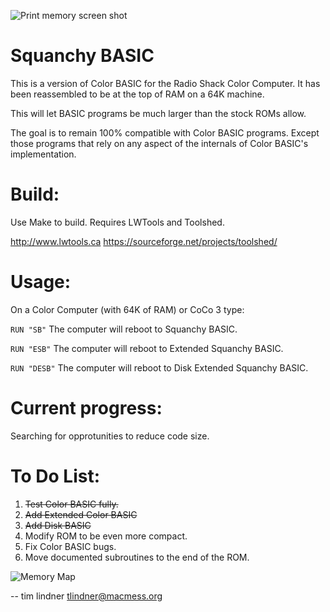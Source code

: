 ![Print memory screen shot](https://user-images.githubusercontent.com/3808/131069348-f74a8ee2-414b-41bf-a1ec-1d5e8fbf3736.png)

Squanchy BASIC
==============
This is a version of Color BASIC for the Radio Shack Color Computer. It has been reassembled to be at the top of RAM on a 64K machine.

This will let BASIC programs be much larger than the stock ROMs allow.

The goal is to remain 100% compatible with Color BASIC programs. Except those programs that rely on any aspect of the internals of Color BASIC's implementation.

Build:
======
Use Make to build. Requires LWTools and Toolshed.

http://www.lwtools.ca
https://sourceforge.net/projects/toolshed/

Usage:
======
On a Color Computer (with 64K of RAM) or CoCo 3 type:

```RUN "SB"``` The computer will reboot to Squanchy BASIC.

```RUN "ESB"``` The computer will reboot to Extended Squanchy BASIC.

```RUN "DESB"``` The computer will reboot to Disk Extended Squanchy BASIC.

Current progress:
=================
Searching for opprotunities to reduce code size.

To Do List:
===========
1. ~~Test Color BASIC fully.~~
2. ~~Add Extended Color BASIC~~
3. ~~Add Disk BASIC~~
4. Modify ROM to be even more compact.
5. Fix Color BASIC bugs.
6. Move documented subroutines to the end of the ROM.

![Memory Map](https://user-images.githubusercontent.com/3808/131375053-26330e0e-183e-43ba-a4ab-898608899228.png)

--
tim lindner
tlindner@macmess.org
